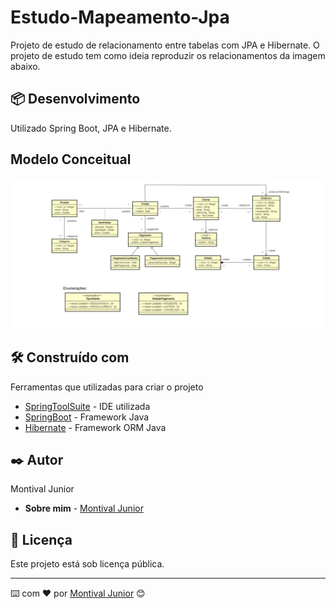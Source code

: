 # Estudo-Mapeamento-Jpa
Projeto de estudo de relacionamento entre tabelas com JPA e Hibernate. O projeto de estudo tem como ideia reproduzir os relacionamentos da imagem abaixo.

## 📦 Desenvolvimento

Utilizado Spring Boot, JPA e Hibernate. 

## Modelo Conceitual

![Imagem_modelo_conceitual](https://github.com/MonthAlcantara/Estudo-Mapeamento-Jpa/blob/master/modelo_Conceitual.jpg)

## 🛠️ Construído com

Ferramentas que utilizadas para criar o projeto

* [SpringToolSuite](https://spring.io/tools) - IDE utilizada
* [SpringBoot](https://spring.io/projects/spring-boot) - Framework Java
* [Hibernate](https://hibernate.org/) - Framework ORM Java

## ✒️ Autor

Montival Junior

* **Sobre mim** -  [Montival Junior](https://monthalcantara.github.io/)


## 📄 Licença

Este projeto está sob licença pública.



---
⌨️ com ❤️ por [Montival Junior](/https://github.com/MonthAlcantara) 😊
